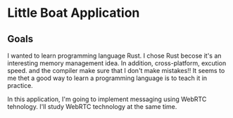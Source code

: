 # Little Boat Application

## Goals

I wanted to learn programming language Rust.
I chose Rust becose it's an interesting memory management idea.
In addition, cross-platform, excution speed. and the compiler make sure that I don't make mistakes!!
It seems to me thet a good way to learn a programming language is to teach it in practice.

In this application, I'm going to implement messaging using WebRTC tehnology. I'll study WebRTC technology at the same time.

